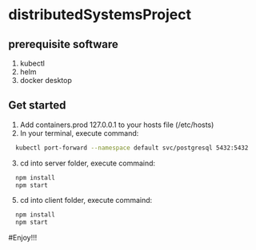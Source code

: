 # distributedSystemsProject

## prerequisite software

1. kubectl
2. helm
4. docker desktop

## Get started
1. Add containers.prod 127.0.0.1 to your hosts file (/etc/hosts)
2. In your terminal, execute command: 
```zsh 
  kubectl port-forward --namespace default svc/postgresql 5432:5432  
```
3. cd into server folder, execute commaind:
```zsh
  npm install
  npm start
```
5. cd into client folder, execute commaind:
```zsh
  npm install
  npm start
```

#Enjoy!!!
